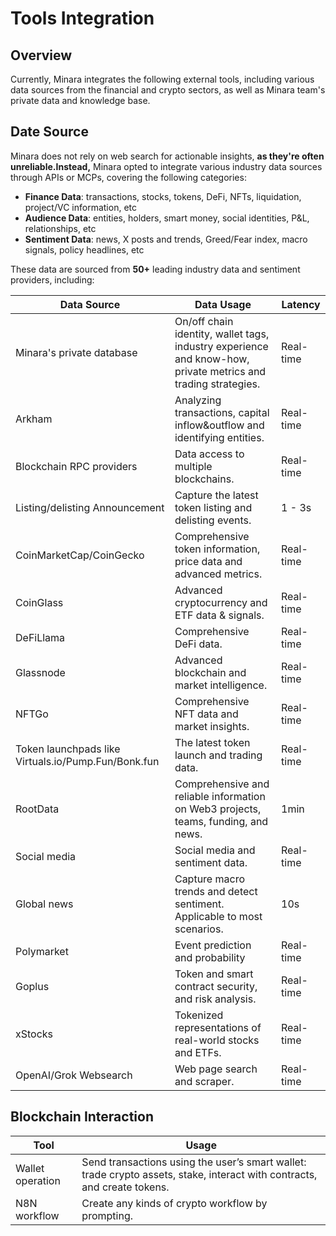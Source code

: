 # Tools Integration

## Overview

Currently, Minara integrates the following external tools, including various data sources from the financial and crypto sectors, as well as Minara team's private data and knowledge base.

## Date Source

Minara does not rely on web search for actionable insights, **as they're often unreliable.Instead,** Minara opted to integrate various industry data sources through APIs or MCPs, covering the following categories:

* **Finance Data**: transactions, stocks, tokens, DeFi, NFTs, liquidation, project/VC information, etc
* **Audience Data**: entities, holders, smart money, social identities, P\&L, relationships, etc
* **Sentiment Data**: news, X posts and trends, Greed/Fear index, macro signals, policy headlines, etc

These data are sourced from **50+** leading industry data and sentiment providers, including:

<table><thead><tr><th width="238.9375">Data Source</th><th>Data Usage</th><th>Latency</th></tr></thead><tbody><tr><td>Minara's private database</td><td>On/off chain identity, wallet tags, industry experience and know-how, private metrics and trading strategies.</td><td>Real-time</td></tr><tr><td>Arkham</td><td>Analyzing transactions, capital inflow&#x26;outflow and identifying entities.</td><td>Real-time</td></tr><tr><td>Blockchain RPC providers</td><td>Data access to multiple blockchains.</td><td>Real-time</td></tr><tr><td>Listing/delisting Announcement</td><td>Capture the latest token listing and delisting events.</td><td>1 - 3s</td></tr><tr><td>CoinMarketCap/CoinGecko</td><td>Comprehensive token information, price data and advanced metrics.</td><td>Real-time</td></tr><tr><td>CoinGlass</td><td>Advanced cryptocurrency and ETF data &#x26; signals.</td><td>Real-time</td></tr><tr><td>DeFiLlama</td><td>Comprehensive DeFi data.</td><td>Real-time</td></tr><tr><td>Glassnode</td><td>Advanced blockchain and market intelligence.</td><td>Real-time</td></tr><tr><td>NFTGo</td><td>Comprehensive NFT data and market insights.</td><td>Real-time</td></tr><tr><td>Token launchpads like Virtuals.io/Pump.Fun/Bonk.fun</td><td>The latest token launch and trading data.</td><td>Real-time</td></tr><tr><td>RootData</td><td>Comprehensive and reliable information on Web3 projects, teams, funding, and news.</td><td>1min</td></tr><tr><td>Social media</td><td>Social media and sentiment data.</td><td>Real-time</td></tr><tr><td>Global news</td><td>Capture macro trends and detect sentiment. Applicable to most scenarios.</td><td>10s</td></tr><tr><td>Polymarket</td><td>Event prediction and probability</td><td>Real-time</td></tr><tr><td>Goplus</td><td>Token and smart contract security, and risk analysis.</td><td>Real-time</td></tr><tr><td>xStocks</td><td>Tokenized representations of real-world stocks and ETFs.</td><td>Real-time</td></tr><tr><td>OpenAI/Grok Websearch</td><td>Web page search and scraper.</td><td>Real-time</td></tr></tbody></table>

## Blockchain Interaction

| Tool             | Usage                                                                                                                    |
| ---------------- | ------------------------------------------------------------------------------------------------------------------------ |
| Wallet operation | Send transactions using the user’s smart wallet: trade crypto assets, stake, interact with contracts, and create tokens. |
| N8N workflow     | Create any kinds of crypto workflow by prompting.                                                                        |

